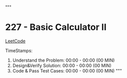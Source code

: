 
"""
# 227 - Basic Calculator II
[LeetCode](https://leetcode.com/problems/basic-calculator-ii/description/)


TimeStamps:
1. Understand the Problem: 00:00 - 00:00 (00 MIN)
2. Design&Verify Solution: 00:00 - 00:00 (00 MIN)
3. Code & Pass Test Cases: 00:00 - 00:00 (00 MIN)
"""


